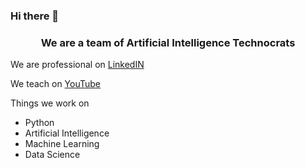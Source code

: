 ### Hi there 👋
<h3 align="center">We are a team of Artificial Intelligence Technocrats</h3>

We are professional on [LinkedIN
](https://www.linkedin.com/company/mitu-skillologies/)     

We teach on [YouTube](https://youtube.com/mITUSkillologies)

Things we work on

- Python
- Artificial Intelligence 
- Machine Learning
- Data Science
